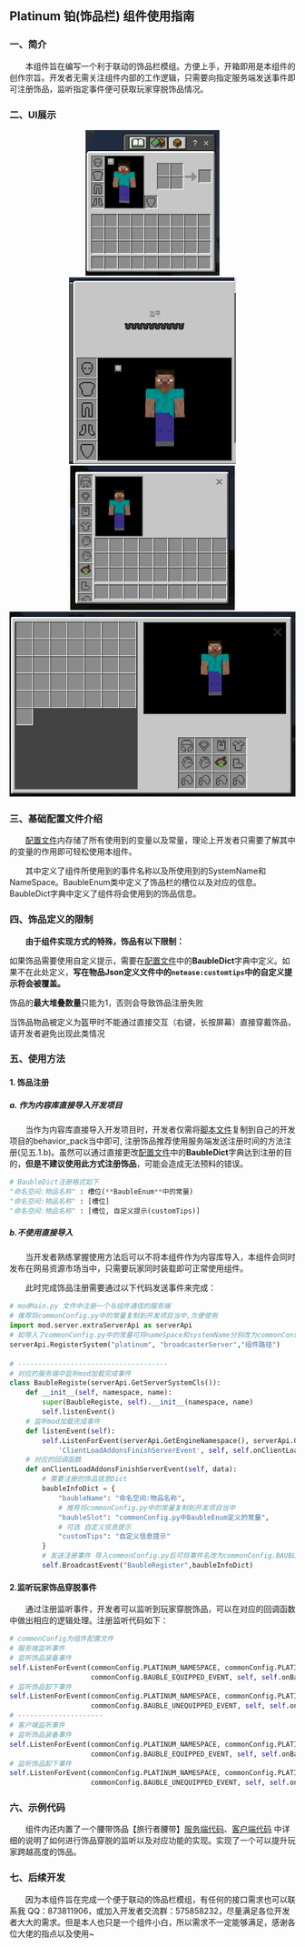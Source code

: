 ## Platinum 铂(饰品栏) 组件使用指南

### 一、简介

　　本组件旨在编写一个利于联动的饰品栏模组。方便上手，开箱即用是本组件的创作宗旨。开发者无需关注组件内部的工作逻辑，只需要向指定服务端发送事件即可注册饰品，监听指定事件便可获取玩家穿脱饰品情况。




### 二、UI展示

<center><img src="https://raw.githubusercontent.com/BitterLemonn/BlogPicBed/master/otherPic/202311201724656.png" style="zoom:65%;"></center>

<center><img src="https://raw.githubusercontent.com/BitterLemonn/BlogPicBed/master/otherPic/202311201724476.png" style="zoom:65%;"></center>

<center><img src="https://raw.githubusercontent.com/BitterLemonn/BlogPicBed/master/otherPic/202311201724358.png" style="zoom:65%;"></center>

<center><img src="https://raw.githubusercontent.com/BitterLemonn/BlogPicBed/master/otherPic/202311201724955.png" style="zoom:65%;"></center>


### 三、基础配置文件介绍

　　[配置文件](behavior_pack_Platinum/Script_Platinum/commonConfig.py)内存储了所有使用到的变量以及常量，理论上开发者只需要了解其中的变量的作用即可轻松使用本组件。

　　其中定义了组件所使用到的事件名称以及所使用到的SystemName和NameSpace。BaubleEnum类中定义了饰品栏的槽位以及对应的信息。BaubleDict字典中定义了组件将会使用到的饰品信息。




### 四、饰品定义的限制

　　**由于组件实现方式的特殊，饰品有以下限制：**

如果饰品需要使用自定义提示，需要在[配置文件](behavior_pack_Platinum/Script_Platinum/commonConfig.py)中的**BaubleDict**字典中定义。如果不在此处定义，**写在物品Json定义文件中的```netease:customtips```中的自定义提示将会被覆盖。**

饰品的**最大堆叠数量**只能为1，否则会导致饰品注册失败

当饰品物品被定义为盔甲时不能通过直接交互（右键，长按屏幕）直接穿戴饰品，请开发者避免出现此类情况



### 五、使用方法

#### 1. 饰品注册

##### a. 作为内容库直接导入开发项目

　　当作为内容库直接导入开发项目时，开发者仅需将[脚本文件](behavior_pack_Platinum/Script_Platinum)复制到自己的开发项目的behavior_pack当中即可, 注册饰品推荐使用服务端发送注册时间的方法注册(见五.1.b)。虽然可以通过直接更改[配置文件](behavior_pack_Platinum/Script_Platinum/commonConfig.py)中的**BaubleDict**字典达到注册的目的，**但是不建议使用此方式注册饰品**，可能会造成无法预料的错误。

```py
# BaubleDict注册格式如下
"命名空间:物品名称" : 槽位(**BaubleEnum**中的常量)
"命名空间:物品名称" : [槽位]
"命名空间:物品名称" : [槽位, 自定义提示(customTips)]
```

##### b.不使用直接导入

　　当开发者熟练掌握使用方法后可以不将本组件作为内容库导入，本组件会同时发布在网易资源市场当中，只需要玩家同时装载即可正常使用组件。

　　此时完成饰品注册需要通过以下代码发送事件来完成：

```py
# modMain.py 文件中注册一个与组件通信的服务端
# 推荐将commonConfig.py中的常量复制到开发项目当中,方便使用
import mod.server.extraServerApi as serverApi
# 如导入了commonConfig.py中的常量可将nameSpace和systemName分别改为commonConfig.PLATINUM_NAMESPACE, commonConfig.PLATINUM_BROADCAST_SERVER
serverApi.RegisterSystem("platinum", "broadcasterServer","组件路径")

# -------------------------------------
# 对应的服务端中监听mod加载完成事件
class BaubleRegiste(serverApi.GetServerSystemCls()):
    def __init__(self, namespace, name):
        super(BaubleRegiste, self).__init__(namespace, name)
        self.listenEvent()
    # 监听mod加载完成事件
    def listenEvent(self):
        self.ListenForEvent(serverApi.GetEngineNamespace(), serverApi.GetEngineSystemName(),
            'ClientLoadAddonsFinishServerEvent', self, self.onClientLoadAddonsFinishServerEvent)
    # 对应的回调函数
    def onClientLoadAddonsFinishServerEvent(self, data):
        # 需要注册的饰品信息Dict
        baubleInfoDict = {
            "baubleName": "命名空间:物品名称",
            # 推荐将commonConfig.py中的常量复制到开发项目当中
            "baubleSlot": "commonConfig.py中BaubleEnum定义的常量",
            # 可选 自定义信息提示
            "customTips": "自定义信息提示"
        }
        # 发送注册事件 导入commonConfig.py后可将事件名改为commonConfig.BAUBLE_REGISTER_EVENT
        self.BroadcastEvent("BaubleRegister",baubleInfoDict)
```

#### 2.监听玩家饰品穿脱事件

　　通过注册监听事件，开发者可以监听到玩家穿脱饰品，可以在对应的回调函数中做出相应的逻辑处理。注册监听代码如下：

```py
# commonConfig为组件配置文件
# 服务端监听事件
# 监听饰品装备事件
self.ListenForEvent(commonConfig.PLATINUM_NAMESPACE, commonConfig.PLATINUM_BROADCAST_SERVER,
                    commonConfig.BAUBLE_EQUIPPED_EVENT, self, self.onBaubleEquipped)
# 监听饰品卸下事件
self.ListenForEvent(commonConfig.PLATINUM_NAMESPACE, commonConfig.PLATINUM_BROADCAST_SERVER,
                    commonConfig.BAUBLE_UNEQUIPPED_EVENT, self, self.onBaubleUnequipped)
# ---------------------
# 客户端监听事件
# 监听饰品装备事件
self.ListenForEvent(commonConfig.PLATINUM_NAMESPACE, commonConfig.PLATINUM_BROADCAST_CLIENT,
                    commonConfig.BAUBLE_EQUIPPED_EVENT, self, self.onBaubleEquipped)
# 监听饰品卸下事件
self.ListenForEvent(commonConfig.PLATINUM_NAMESPACE, commonConfig.PLATINUM_BROADCAST_CLIENT,
                    commonConfig.BAUBLE_UNEQUIPPED_EVENT, self, self.onBaubleUnequipped)
```



### 六、示例代码

　　组件内还内置了一个腰带饰品【旅行者腰带】[服务端代码](behavior_pack_Platinum/Script_Platinum/buildInBaubleServer.py)、[客户端代码](behavior_pack_Platinum/Script_Platinum/buildInBaubleClient.py) 中详细的说明了如何进行饰品穿脱的监听以及对应功能的实现。实现了一个可以提升玩家跨越高度的饰品。



### 七、后续开发

　　因为本组件旨在完成一个便于联动的饰品栏模组，有任何的接口需求也可以联系我 QQ：873811906，或加入开发者交流群：575858232，尽量满足各位开发者大大的需求。但是本人也只是一个组件小白，所以需求不一定能够满足，感谢各位大佬的指点以及使用~